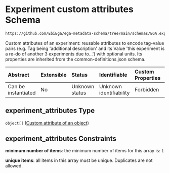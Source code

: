 # Experiment custom attributes Schema

```txt
https://github.com/EbiEga/ega-metadata-schema/tree/main/schemas/EGA.experiment.json#/properties/experiment_attributes
```

Custom attributes of an experiment: reusable attributes to encode tag-value pairs (e.g. Tag being 'additional description' and its Value 'this experiment is a re-do of another 3 experiments due to...') with optional units. Its properties are inherited from the common-definitions.json schema.

| Abstract            | Extensible | Status         | Identifiable            | Custom Properties | Additional Properties | Access Restrictions | Defined In                                                                           |
| :------------------ | :--------- | :------------- | :---------------------- | :---------------- | :-------------------- | :------------------ | :----------------------------------------------------------------------------------- |
| Can be instantiated | No         | Unknown status | Unknown identifiability | Forbidden         | Forbidden             | none                | [EGA.experiment.json\*](../../../schemas/EGA.experiment.json "open original schema") |

## experiment\_attributes Type

`object[]` ([Custom attribute of an object](ega-12-definitions-custom-attribute-of-an-object.md))

## experiment\_attributes Constraints

**minimum number of items**: the minimum number of items for this array is: `1`

**unique items**: all items in this array must be unique. Duplicates are not allowed.

